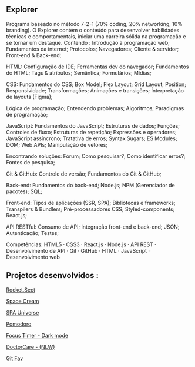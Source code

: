 ## Explorer
Programa baseado no método 7-2-1 (70% coding, 20% networking, 10% branding). O Explorer contém o conteúdo para desenvolver habilidades técnicas e comportamentais, iniciar uma carreira sólida na programação e se tornar um destaque. 
Contendo : Introdução à programação web; Fundamentos da internet; Protocolos; Navegadores; Cliente & servidor; Front-end & Back-end;

HTML: Configuração de IDE; Ferramentas dev do navegador; Fundamentos do HTML; Tags & atributos; Semântica; Formulários; Mídias;

CSS: Fundamentos do CSS; Box Model; Flex Layout; Grid Layout; Position; Responsividade; Transformações; Animações e transições; Interpretação de layouts (Figma);

Lógica de programação; Entendendo problemas; Algoritmos; Paradigmas de programação;

JavaScript: Fundamentos do JavaScript; Estruturas de dados; Funções; Controles de fluxo; Estruturas de repetição; Expressões e operadores; JavaScript assíncrono; Tratativa de erros; Syntax Sugars; ES Modules; DOM; Web APIs; Manipulação de vetores;

Encontrando soluções: Fórum; Como pesquisar?; Como identificar erros?; Fontes de pesquisa;

Git & GitHub: Controle de versão; Fundamentos do Git & GitHub;

Back-end: Fundamentos do back-end; Node.js; NPM (Gerenciador de pacotes); SQL;

Front-end: Tipos de aplicações (SSR, SPA); Bibliotecas e frameworks; Transpilers & Bundlers; Pré-processadores CSS; Styled-components; React.js;

API RESTful: Consumo de API; Integração front-end e back-end; JSON; Autenticação; Testes;

Competências: HTML5 · CSS3 · React.js · Node.js · API REST · Desenvolvimento de API · Git · GitHub · HTML · JavaScript · Desenvolvimento web

## Projetos desenvolvidos : 

[Rocket.Sect](https://gabriel-williams.github.io/Rocket.sect/)

[Space Cream](https://gabriel-williams.github.io/stage3-challengeMobileFirst/)

[SPA Universe ](https://explorer-spa-universe.vercel.app/)

[Pomodoro](https://gabriel-williams.github.io/FocusTimer-Pomodoro/)

[Focus Timer - Dark mode](https://focus-timer-dark-mode.vercel.app/)

[DoctorCare - (NLW)](https://doctorcare-five.vercel.app/)

[Git Fav](https://git-fav-gabriel-williams.vercel.app/)
